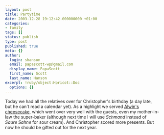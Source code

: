 ```yaml
---
layout: post
title: Partytime
date: 2003-12-28 19:12:42.000000000 +01:00
categories:
- family
tags: []
status: publish
type: post
published: true
meta: {}
author:
  login: shanson
  email: papascott-wp@gmail.com
  display_name: PapaScott
  first_name: Scott
  last_name: Hanson
excerpt: !ruby/object:Hpricot::Doc
  options: {}
---
```

<p>Today we had all the relatives over for Christopher's birthday (a day late, but he can't read a calendar yet). As a highlight we served <a title="code: theWebSocket; - Cheesecake" href="http://www.ahawkins.org/mt/archives/000157.html">Alwin's cheesecake</a>, which went over very well with the guests, even my mother-in-law the super-baker (although next time I will use <em>Schmand</em> instead of <em>Saure Sahne</em> for sour cream). And Christopher scored more presents. But now he should be gifted out for the next year.</p>
